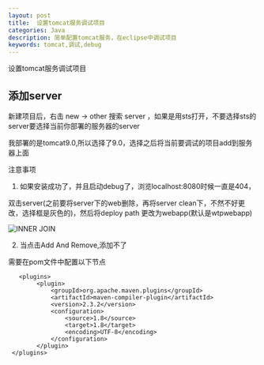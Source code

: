 ```yaml
---
layout: post
title:  设置tomcat服务调试项目
categories: Java
description: 简单配置tomcat服务，在eclipse中调试项目
keywords: tomcat,调试,debug
---
```


设置tomcat服务调试项目


## 添加server

 新建项目后，右击 new -> other 搜索 server ，如果是用sts打开，不要选择sts的server要选择当前你部署的服务器的server

 我部署的是tomcat9.0,所以选择了9.0，选择之后将当前要调试的项目add到服务器上面

 注意事项

 1. 如果安装成功了，并且启动debug了，浏览localhost:8080时候一直是404，

 双击server(之前要将server下的web删除，再将server clean下，不然不好更改，选择框是灰色的)，然后将deploy path 更改为webapp(默认是wtpwebapp)


 ![INNER JOIN](https://chinakarl.github.io/images/posts/java/edit-server-deploy-path.png)

 2. 当点击Add And Remove,添加不了

 需要在pom文件中配置以下节点

       <plugins>
			<plugin>
				<groupId>org.apache.maven.plugins</groupId>
				<artifactId>maven-compiler-plugin</artifactId>
				<version>2.3.2</version>
				<configuration>
					<source>1.8</source>
					<target>1.8</target>
					<encoding>UTF-8</encoding>
				</configuration>
			</plugin>
     </plugins>




  

